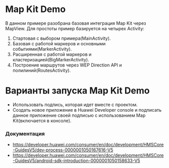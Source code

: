 # Map Kit Demo

В данном примере разобрана базовая интеграция Map Kit через MapView. Для простоты пример базируется на четырех Activity:

1.	Стартовая с выбором примера(MainActivity).
2.	Базовая с работой маркеров и основными событиями(MarkerActivity).
3.	Расширенная с работой маркеров и кластеризацией(BigMarkerActivity).
4.	Построение маршрутов через WEP Direction API и полилиний(RoutesActivity).

# Варианты запуска Map Kit Demo

  - Использовать подпись, которая идет вместе с проектом.
  - Создать новое приложение в Huawei Developer console и подписать данное приложение своей подписью с использованием Map Kit(включается в консоле).

### Документация

- https://developer.huawei.com/consumer/en/doc/development/HMSCore-GuidesV5/dev-process-0000001050167616-V5
- https://developer.huawei.com/consumer/en/doc/development/HMSCore-GuidesV5/android-sdk-introduction-0000001050158633-V5
